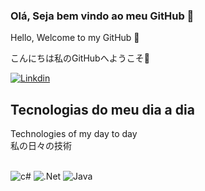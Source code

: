 ### Olá, Seja bem vindo ao meu GitHub 🤝

Hello, Welcome to my GitHub 🤝

こんにちは私のGitHubへようこそ🤝

[![Linkdin](https://img.shields.io/badge/LinkedIn-0077B5?style=for-the-badge&logo=linkedin&logoColor=white)](https://www.linkedin.com/in/brendobarros/)

## Tecnologias do meu dia a dia 

Technologies of my day to day
</br>
私の日々の技術

<div style="display: inline_block"><br/>
 <img aling="center" alt="c#" src="https://img.shields.io/badge/C%23-239120?style=for-the-badge&logo=c-sharp&logoColor=white" />
<img aling="center" alt=".Net" src="https://img.shields.io/badge/.NET-5C2D91?style=for-the-badge&logo=.net&logoColor=white " />
<img aling="center" alt="Java" src="https://img.shields.io/badge/Java-ED8B00?style=for-the-badge&logo=java&logoColor=white" />
</div>

